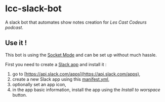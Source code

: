 # lcc-slack-bot

A slack bot that automates show notes creation for _Les Cast Codeurs podcast_.

## Use it !

This bot is using the [Socket Mode](https://api.slack.com/apis/connections/socket) and can be set up
without much hassle.

First you need to create a [Slack app](https://api.slack.com/start) and install it :

1. go to [https://api.slack.com/apps](https://api.slack.com/apps),
2. create a new Slack app using this [manifest.yml](/src/main/slack/manifest.yml),
3. optionally set an app icon,
4. in the app basic information, install the app using the _Install to worspace_ button.
